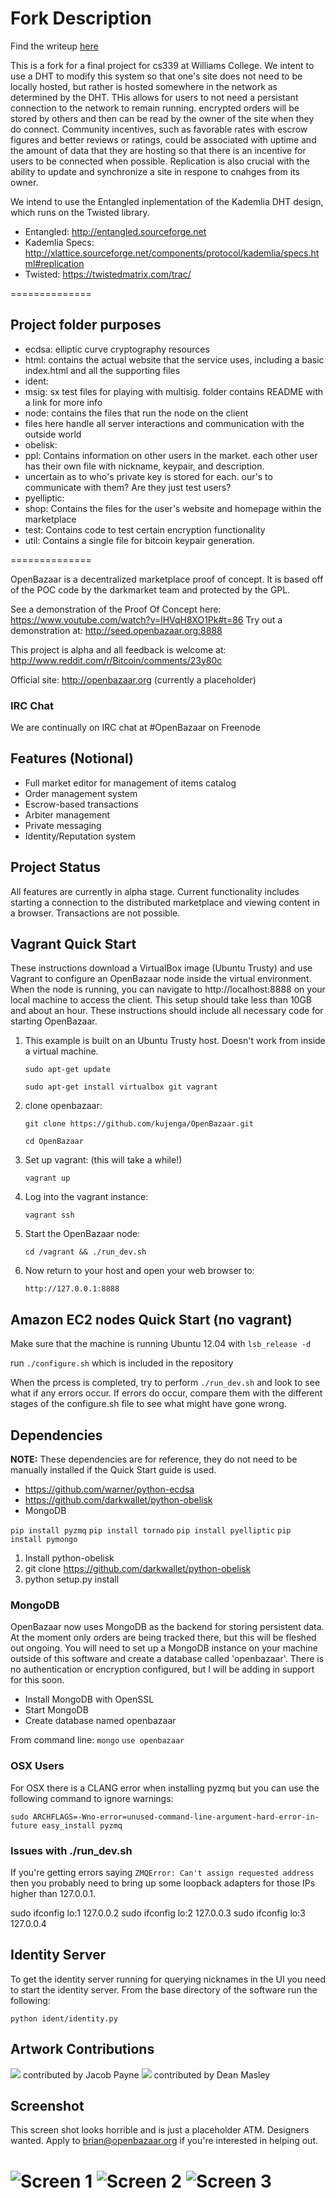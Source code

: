 # Fork Description

Find the writeup [here](https://www.sharelatex.com/project/537a937be5aa09f53f0630a7?r=39f57a04&rs=ps&rm=d)  

This is a fork for a final project for cs339 at Williams College. We intent to use a DHT to modify this system so that one's site does not need to be locally hosted, but rather is hosted somewhere in the network as determined by the DHT. THis allows for users to not need a persistant connection to the network to remain running. encrypted orders will be stored by others and then can be read by the owner of the site when they do connect. Community incentives, such as favorable rates with escrow figures and better reviews or ratings, could be associated with uptime and the amount of data that they are hosting so that there is an incentive for users to be connected when possible. Replication is also crucial with the ability to update and synchronize a site in respone to cnahges from its owner.

We intend to use the Entangled inplementation of the Kademlia DHT design, which runs on the Twisted library.

- Entangled: http://entangled.sourceforge.net
- Kademlia Specs: http://xlattice.sourceforge.net/components/protocol/kademlia/specs.html#replication
- Twisted: https://twistedmatrix.com/trac/

==============

## Project folder purposes

- ecdsa: elliptic curve cryptography resources
- html: contains the actual website that the service uses, including a basic index.html and all the supporting files
- ident:
- msig: sx test files for playing with multisig. folder contains README with a link for more info
- node: contains the files that run the node on the client
 - files here handle all server interactions and communication with the outside world
- obelisk:
- ppl: Contains information on other users in the market. each other user has their own file with nickname, keypair, and description.
 - uncertain as to who's private key is stored for each. our's to communicate with them? Are they just test users?
- pyelliptic: 
- shop: Contains the files for the user's website and homepage within the marketplace
- test: Contains code to test certain encryption functionality
- util: Contains a single file for bitcoin keypair generation. 

==============

OpenBazaar is a decentralized marketplace proof of concept. It is based off of the POC code by the darkmarket team and protected by the GPL.

See a demonstration of the Proof Of Concept here: https://www.youtube.com/watch?v=lHVqH8XO1Pk#t=86
Try out a demonstration at: http://seed.openbazaar.org:8888

This project is alpha and all feedback is welcome at: http://www.reddit.com/r/Bitcoin/comments/23y80c
 
Official site: http://openbazaar.org (currently a placeholder)

### IRC Chat 
We are continually on IRC chat at #OpenBazaar on Freenode


## Features (Notional)
- Full market editor for management of items catalog
- Order management system
- Escrow-based transactions
- Arbiter management
- Private messaging
- Identity/Reputation system

## Project Status

All features are currently in alpha stage. Current functionality includes starting a connection to the distributed marketplace and viewing content in a browser. Transactions are not possible.

## Vagrant Quick Start

These instructions download a VirtualBox image (Ubuntu Trusty) and use Vagrant to configure an OpenBazaar node inside the virtual environment. When the node is running, you can navigate to http://localhost:8888 on your local machine to access the client. This setup should take less than 10GB and about an hour. These instructions should include all necessary code for starting OpenBazaar.

1. This example is built on an Ubuntu Trusty host. Doesn't work from inside a virtual machine. 

    `sudo apt-get update`

    `sudo apt-get install virtualbox git vagrant`

2. clone openbazaar:

    `git clone https://github.com/kujenga/OpenBazaar.git`

    `cd OpenBazaar`
    
3. Set up vagrant: (this will take a while!)

    `vagrant up`

4. Log into the vagrant instance:

    `vagrant ssh`

5. Start the OpenBazaar node:

    `cd /vagrant && ./run_dev.sh`

6. Now return to your host and open your web browser to:

    `http://127.0.0.1:8888`


## Amazon EC2 nodes Quick Start (no vagrant)

Make sure that the machine is running Ubuntu 12.04 with `lsb_release -d`

run `./configure.sh` which is included in the repository

When the prcess is completed, try to perform `./run_dev.sh` and look to see what if any errors occur. If errors do occur, compare them with the different stages of the configure.sh file to see what might have gone wrong.

## Dependencies

**NOTE:** These dependencies are for reference, they do not need to be manually installed if the Quick Start guide is used.

- https://github.com/warner/python-ecdsa
- https://github.com/darkwallet/python-obelisk
- MongoDB

`pip install pyzmq`
`pip install tornado`
`pip install pyelliptic`
`pip install pymongo`

1. Install python-obelisk
2. git clone https://github.com/darkwallet/python-obelisk
3. python setup.py install


### MongoDB

OpenBazaar now uses MongoDB as the backend for storing persistent data. At the moment only orders are being tracked there, but this will be fleshed out ongoing. You will need to set up a MongoDB instance on your machine outside of this software and create a database called 'openbazaar'. There is no authentication or encryption configured, but I will be adding in support for this soon.

- Install MongoDB with OpenSSL
- Start MongoDB 
- Create database named openbazaar

From command line:
`mongo`
`use openbazaar`


### OSX Users

For OSX there is a CLANG error when installing pyzmq but you can use the following command to ignore warnings:

`sudo ARCHFLAGS=-Wno-error=unused-command-line-argument-hard-error-in-future easy_install pyzmq`

### Issues with ./run_dev.sh
If you're getting errors saying `ZMQError: Can't assign requested address` then you probably need to bring up some loopback adapters for those 
IPs higher than 127.0.0.1.

sudo ifconfig lo:1 127.0.0.2
sudo ifconfig lo:2 127.0.0.3
sudo ifconfig lo:3 127.0.0.4

## Identity Server

To get the identity server running for querying nicknames in the UI you need to start the identity server. From the base directory of the software run the following:

`python ident/identity.py`


## Artwork Contributions

![](https://github.com/OpenBazaar/OpenBazaar/blob/gh-pages/img/logo_alt1-b-h.png?raw=true)
contributed by Jacob Payne
![](http://i.imgur.com/WwPUXGS.png)
contributed by Dean Masley



## Screenshot

This screen shot looks horrible and is just a placeholder ATM. Designers wanted. Apply to brian@openbazaar.org if you're interested in helping out.

![Screen 1](http://i.imgur.com/qwByrqk.png)
![Screen 2](http://i.imgur.com/v3gRVgi.png)
![Screen 3](http://i.imgur.com/65eSjjz.png)
=======


